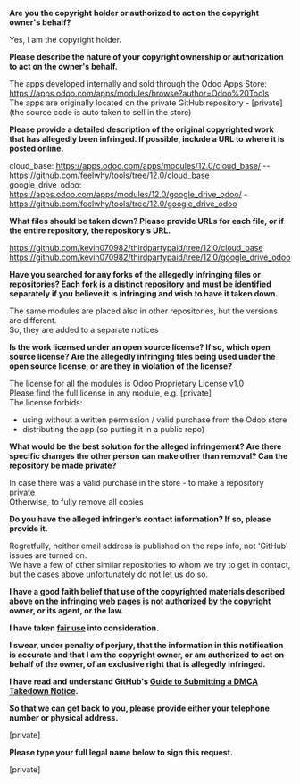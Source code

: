 **Are you the copyright holder or authorized to act on the copyright owner's behalf?**

Yes, I am the copyright holder.

**Please describe the nature of your copyright ownership or authorization to act on the owner's behalf.**

The apps developed internally and sold through the Odoo Apps Store: https://apps.odoo.com/apps/modules/browse?author=Odoo%20Tools  
The apps are originally located on the private GitHub repository - [private] (the source code is auto taken to sell in the store)

**Please provide a detailed description of the original copyrighted work that has allegedly been infringed. If possible, include a URL to where it is posted online.**

cloud_base: https://apps.odoo.com/apps/modules/12.0/cloud_base/ -- https://github.com/feelwhy/tools/tree/12.0/cloud_base  
google_drive_odoo: https://apps.odoo.com/apps/modules/12.0/google_drive_odoo/ - https://github.com/feelwhy/tools/tree/12.0/google_drive_odoo

**What files should be taken down? Please provide URLs for each file, or if the entire repository, the repository’s URL.**

https://github.com/kevin070982/thirdpartypaid/tree/12.0/cloud_base  
https://github.com/kevin070982/thirdpartypaid/tree/12.0/google_drive_odoo

**Have you searched for any forks of the allegedly infringing files or repositories? Each fork is a distinct repository and must be identified separately if you believe it is infringing and wish to have it taken down.**

The same modules are placed also in other repositories, but the versions are different.  
So, they are added to a separate notices

**Is the work licensed under an open source license? If so, which open source license? Are the allegedly infringing files being used under the open source license, or are they in violation of the license?**

The license for all the modules is Odoo Proprietary License v1.0  
Please find the full license in any module, e.g. [private]  
The license forbids:  
* using without a written permission / valid purchase from the Odoo store  
* distributing the app (so putting it in a public repo)

**What would be the best solution for the alleged infringement? Are there specific changes the other person can make other than removal? Can the repository be made private?**

In case there was a valid purchase in the store - to make a repository private  
Otherwise, to fully remove all copies

**Do you have the alleged infringer’s contact information? If so, please provide it.**

Regretfully, neither email address is published on the repo info, not 'GitHub' issues are turned on.  
We have a few of other similar repositories to whom we try to get in contact, but the cases above unfortunately do not let us do so.

**I have a good faith belief that use of the copyrighted materials described above on the infringing web pages is not authorized by the copyright owner, or its agent, or the law.**

**I have taken <a href="https://www.lumendatabase.org/topics/22">fair use</a> into consideration.**

**I swear, under penalty of perjury, that the information in this notification is accurate and that I am the copyright owner, or am authorized to act on behalf of the owner, of an exclusive right that is allegedly infringed.**

**I have read and understand GitHub's <a href="https://docs.github.com/articles/guide-to-submitting-a-dmca-takedown-notice/">Guide to Submitting a DMCA Takedown Notice</a>.**

**So that we can get back to you, please provide either your telephone number or physical address.**

[private]

**Please type your full legal name below to sign this request.**

[private]
